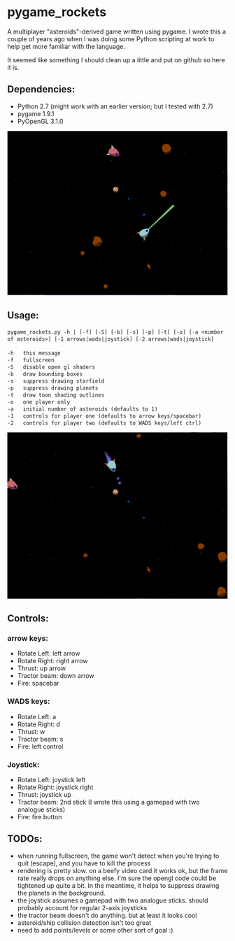 pygame_rockets
==============

A multiplayer "asteroids"-derived game written using pygame.  I wrote this a couple of years ago when I was doing some Python scripting at work to help get more familiar with the language.

It seemed like something I should clean up a little and put on github so here it is.

Dependencies:
-------------
-  Python 2.7 (might work with an earlier version; but I tested with 2.7)
-  pygame 1.9.1
-  PyOpenGL 3.1.0


![screenshot 1](https://github.com/aukeman/pygame_rockets/blob/master/screenshot_1.png?raw=true "screenshot 1")

Usage:
------

    pygame_rockets.py -h | [-f] [-S] [-b] [-s] [-p] [-t] [-o] [-a <number of asteroids>] [-1 arrows|wads|joystick] [-2 arrows|wads|joystick]
    
    -h   this message
    -f   fullscreen
    -S   disable open gl shaders
    -b   draw bounding boxes
    -s   suppress drawing starfield
    -p   suppress drawing planets
    -t   draw toon shading outlines
    -o   one player only
    -a   initial number of asteroids (defaults to 1)
    -1   controls for player one (defaults to arrow keys/spacebar)
    -2   controls for player two (defaults to WADS keys/left ctrl)

![screenshot 2](https://github.com/aukeman/pygame_rockets/blob/master/screenshot_2.png?raw=true "screenshot 2")

Controls:
---------

### arrow keys:
-  Rotate Left: left arrow
-  Rotate Right: right arrow
-  Thrust: up arrow
-  Tractor beam: down arrow
-  Fire: spacebar

### WADS keys:
-  Rotate Left: a
-  Rotate Right: d
-  Thrust: w
-  Tractor beam: s
-  Fire: left control

### Joystick:
-  Rotate Left: joystick left
-  Rotate Right: joystick right
-  Thrust: joystick up
-  Tractor beam: 2nd stick (I wrote this using a gamepad with two analogue sticks)
-  Fire: fire button

TODOs:
------
-  when running fullscreen, the game won't detect when you're trying to quit (escape), and you have to kill the process
-  rendering is pretty slow.  on a beefy video card it works ok, but the frame rate really drops on anything else.  I'm sure the opengl code could be tightened up quite a bit.  In the meantime, it helps to suppress drawing the planets in the background.
-  the joystick assumes a gamepad with two analogue sticks. should probably account for regular 2-axis joysticks
-  the tractor beam doesn't do anything.  but at least it looks cool
-  asteroid/ship collision detection isn't too great
-  need to add points/levels or some other sort of goal :)

